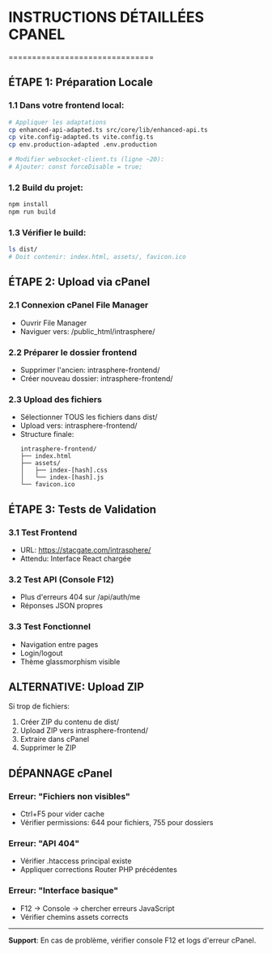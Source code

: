# INSTRUCTIONS DÉTAILLÉES CPANEL
===============================

## ÉTAPE 1: Préparation Locale

### 1.1 Dans votre frontend local:
```bash
# Appliquer les adaptations
cp enhanced-api-adapted.ts src/core/lib/enhanced-api.ts
cp vite.config-adapted.ts vite.config.ts  
cp env.production-adapted .env.production

# Modifier websocket-client.ts (ligne ~20):
# Ajouter: const forceDisable = true;
```

### 1.2 Build du projet:
```bash
npm install
npm run build
```

### 1.3 Vérifier le build:
```bash
ls dist/
# Doit contenir: index.html, assets/, favicon.ico
```

## ÉTAPE 2: Upload via cPanel

### 2.1 Connexion cPanel File Manager
- Ouvrir File Manager
- Naviguer vers: /public_html/intrasphere/

### 2.2 Préparer le dossier frontend
- Supprimer l'ancien: intrasphere-frontend/
- Créer nouveau dossier: intrasphere-frontend/

### 2.3 Upload des fichiers
- Sélectionner TOUS les fichiers dans dist/
- Upload vers: intrasphere-frontend/
- Structure finale:
  ```
  intrasphere-frontend/
  ├── index.html
  ├── assets/
  │   ├── index-[hash].css
  │   └── index-[hash].js
  └── favicon.ico
  ```

## ÉTAPE 3: Tests de Validation

### 3.1 Test Frontend
- URL: https://stacgate.com/intrasphere/
- Attendu: Interface React chargée

### 3.2 Test API (Console F12)
- Plus d'erreurs 404 sur /api/auth/me
- Réponses JSON propres

### 3.3 Test Fonctionnel
- Navigation entre pages
- Login/logout
- Thème glassmorphism visible

## ALTERNATIVE: Upload ZIP

Si trop de fichiers:
1. Créer ZIP du contenu de dist/
2. Upload ZIP vers intrasphere-frontend/
3. Extraire dans cPanel
4. Supprimer le ZIP

## DÉPANNAGE cPanel

### Erreur: "Fichiers non visibles"
- Ctrl+F5 pour vider cache
- Vérifier permissions: 644 pour fichiers, 755 pour dossiers

### Erreur: "API 404"  
- Vérifier .htaccess principal existe
- Appliquer corrections Router PHP précédentes

### Erreur: "Interface basique"
- F12 → Console → chercher erreurs JavaScript
- Vérifier chemins assets corrects

---

**Support**: En cas de problème, vérifier console F12 et logs d'erreur cPanel.
